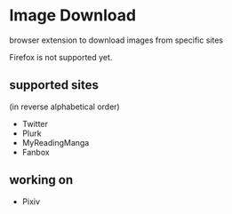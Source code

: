 # Image Download

browser extension to download images from specific sites

Firefox is not supported yet.

## supported sites
(in reverse alphabetical order)
* Twitter
* Plurk
* MyReadingManga
* Fanbox

## working on
* Pixiv
